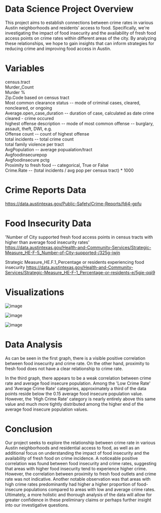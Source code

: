# Data Science Project Overview
This project aims to establish connections between crime rates in various Austin neighborhoods and residents' access to food. Specifically, we're investigating the impact of food insecurity and the availability of fresh food access points on crime rates within different areas of the city. By analyzing these relationships, we hope to gain insights that can inform strategies for reducing crime and improving food access in Austin.

# Variables
 census.tract  
 Murder_Count  
 Murder %  
 Zip.Code based on census tract  
 Most common clearance status -- mode of criminal cases, cleared, noncleared, or ongoing  
 Average.open_case_duration -- duration of case, calculated as date crime cleared - crime occured  
 highest offense description -- mode of most common offense -- burglary, assault, theft, DWI, e.g.  
 Offense count -- count of highest offense   
 total incidents -- total crime count  
 total family violence per tract  
 AvgPopulation -- average popualation/tract  
 Avgfoodinsecurepop   
 Avgfoodinsecure pctg  
 Proximity to fresh food -- categorical, True or False  
 Crime.Rate -- (total incidents / avg pop per census tract) * 1000  

# Crime Reports Data
https://data.austintexas.gov/Public-Safety/Crime-Reports/fdj4-gpfu 

# Food Insecurity Data
'Number of City supported fresh food access points in census tracts with higher than average food insecurity rates'   
https://data.austintexas.gov/Health-and-Community-Services/Strategic-Measure_HE-F-5_Number-of-City-supported-/325g-iwjn   

Strategic Measure_HE.F.1_Percentage or residents experiencing food insecurity
https://data.austintexas.gov/Health-and-Community-Services/Strategic-Measure_HE-F-1_Percentage-or-residents-e/5gje-qqi9   


# Visualizations

![image](https://github.com/awilensky32/DS_Project/assets/54001698/9deffae3-9db8-4287-9b43-4c2b3e88821c)

![image](https://github.com/awilensky32/DS_Project/assets/54001698/6ab5999b-e5f8-4db1-bd14-ab54768a7159)

![image](https://github.com/awilensky32/DS_Project/assets/54001698/9b46900d-9512-4e06-9a3b-530c217e06df)

# Data Analysis

As can be seen in the first graph, there is a visible positive correlation between food insecurity and crime rate. On the other hand, proximity to fresh food does not have a clear relationship to crime rate.



In the third graph, there appears to be a weak correlation between crime rate and average food insecure population. Among the 'Low Crime Rate' and 'Average Crime Rate' categories, approximately a third of the data points reside below the 0.15 average food insecure population value. However, the 'High Crime Rate' category is nearly entirely above this same value and much more tightly distributed among the higher end of the average food insecure population values. 

# Conclusion

Our project seeks to explore the relationship between crime rate in various Austin neighborhoods and residential access to food, as well as an additional focus on understanding the impact of food insecurity and the availability of fresh food on crime incidence. A noticeable positive correlation was found between food insecurity and crime rates, suggesting that areas with higher food insecurity tend to experience higher crime. However, the correlation between proximity to fresh food outlets and crime rate was not indicative. Another notable observation was that areas with high crime rates predominantly had higher a higher proportion of food-insecure populations compared to areas with low and average crime rates. Ultimately, a more holistic and thorough analysis of the data will allow for greater confidence in these preliminary claims or perhaps further insight into our investigative questions. 
